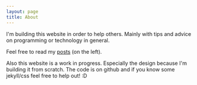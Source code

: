 ```yaml
---
layout: page
title: About
---
```


I'm building this website in order to help others. Mainly with tips and advice on programming or technology in
general.

Feel free to read my [posts](/posts) (on the left).

Also this website is a work in progress. Especially the design because I'm building it from scratch. The code is on
github and if you know some jekyll/css feel free to help out! :D
